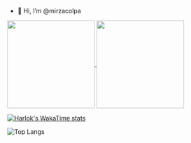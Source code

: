 - 👋 Hi, I’m @mirzacolpa

<a href="https://github.com/anuraghazra/github-readme-stats">
  <img height=200 align="center" src="https://github-readme-stats.vercel.app/api?username=mirzacolpa" />
</a>
<a href="https://github.com/anuraghazra/convoychat">
  <img height=200 align="center" src="https://github-readme-stats.vercel.app/api/top-langs/?username=mirzacolpa&size_weight=0.5&count_weight=0.5" />
</a>

[![Harlok's WakaTime stats](https://github-readme-stats.vercel.app/api/wakatime?username=cmirza)](https://github.com/anuraghazra/github-readme-stats)

![Top Langs](https://github-readme-stats.vercel.app/api/top-langs/?username=mirzacolpa&size_weight=0.5&count_weight=0.5)
<!---
mirzacolpa/mirzacolpa is a ✨ special ✨ repository because its `README.md` (this file) appears on your GitHub profile.
You can click the Preview link to take a look at your changes.
--->
